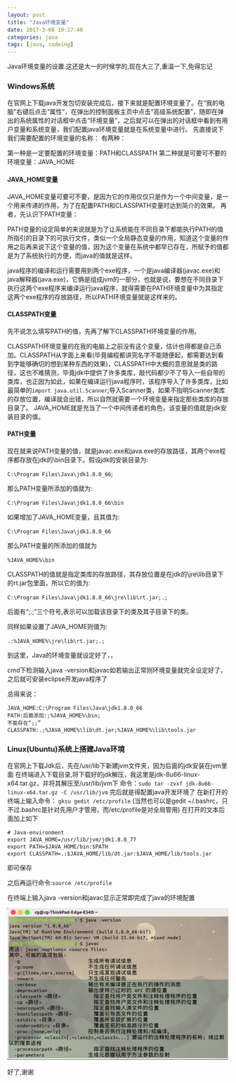 ```yaml
---
layout: post
title: "Java环境变量"
date: 2017-3-08 19:17:40
categories: java
tags: [java, codeing]
---
```


Java环境变量的设置.这还是大一的时候学的,现在大三了,重温一下,免得忘记

### Windows系统

在官网上下载java开发包切安装完成后，接下来就是配置环境变量了。在“我的电脑”右键后点击“属性”，在弹出的控制面板主页中点击“高级系统配置”，随即在弹出的系统属性的对话框中点击“环境变量”，之后就可以在弹出的对话框中看到有用户变量和系统变量，我们配置java环境变量就是在系统变量中进行。
先直接说下我们需要配置的环境变量的名称：
有两种：

第一种是一定要配置的环境变量：PATH和CLASSPATH
第二种就是可要可不要的环境变量：JAVA_HOME

<!-- more -->

#### JAVA_HOME变量

JAVA_HOME变量可要可不要，是因为它的作用仅仅只是作为一个中间变量，是一个用来传递的作用，为了在配置PATH和CLASSPATH变量时达到简介的效果。
再者，先认识下PATH变量：

PATH变量的设定简单的来说就是为了让系统能在不同目录下都能执行PATH的值所指引的目录下的可执行文件，类似一个全局静态变量的作用，知道这个变量的作用之后再来说下这个变量的值，因为这个变量在系统中都早已存在，所赋予的值都是为了系统执行的方便，而java的值就是这样。

java程序的编译和运行需要用到两个exe程序，一个是java编译器\(javac.exe\)和java解释器\(java.exe\)，它俩是组成jvm的一部分，也就是说，要想在不同目录下执行这两个exe程序来编译运行java程序，就得需要在PATH环境变量中为其指定这两个exe程序的存放路径，所以PATH环境变量就是这样来的。

#### CLASSPATH变量

先不说怎么填写PATH的值，先再了解下CLASSPATH环境变量的作用。

CLASSPATH环境变量的在我的电脑上之前没有这个变量，估计也得都是自己添加。CLASSPATH从字面上来看(毕竟编程都讲究名字不能随便起，都需要达到看到字能够确切的想到某种东西的效果)，CLASSPATH中大概的意思就是类的路径，这也不难猜测，毕竟jdk中提供了许多类库，敲代码都少不了导入一些自带的类库，也正因为如此，如果在编译运行java程序时，该程序导入了许多类库，比如最简单的`import java.util.Scanner`;导入Scanner类，如果不指明Scanner类库的存放位置，编译就会出错，所以自然就需要一个环境变量来指定那些类库的存放目录了。
JAVA_HOME就是充当了一个中间传递者的角色，该变量的值就是jdk安装目录的值。

#### PATH变量

现在就来说PATH变量的值，就是javac.exe和java.exe的存放路径，其两个exe程序都存放在jdk的\bin目录下。假设jdk的安装目录为:

`C:\Program Files\Java\jdk1.8.0_66`;

那么PATH变量所添加的值就为:

`C:\Program Files\Java\jdk1.8.0_66\bin`

如果增加了JAVA_HOME变量，且其值为:

`C:\Program Files\Java\jdk1.8.0_66`

那么PATH变量的所添加的值就为

`%JAVA_HOME%\bin`

CLASSPATH的值就是指定类库的存放路径，其存放位置是在jdk的\jre\lib目录下的rt.jar包里面，所以它的值为:

`C:\Program Files\Java\jdk1.8.0_66\jre\lib\rt.jar;.;`

后面有“;.;”三个符号,表示可以加载该目录下的类及其子目录下的类。

同样如果设置了JAVA_HOME则值为:

`.:%JAVA_HOME%\jre\lib\rt.jar;.;`

到这里，Java的环境变量就设定好了，，

cmd下检测输入java -version和javac如若输出正常则环境变量就完全设定好了，
之后就可安装eclipse开发java程序了

总得来说：

	JAVA_HOME:C:\Program Files\Java\jdk1.8.0_66
	PATH:后面添加:;%JAVA_HOME%\bin;
	不能存在“;;”
	CLASSPATH:.;%JAVA_HOME%\lib\dt.jar;%JAVA_HOME%\lib\tools.jar

### Linux(Ubuntu)系统上搭建Java环境

在官网上下载Jdk后，先在/usr/lib下新建jvm文件夹，因为后面的jdk安装在jvm里面
在终端进入下载目录,将下载好的jdk解压，我这里是jdk-8u66-linux-x64.tar.gz，并将其解压至/usr/lib/jvm下
命令：`sudo tar -zvxf jdk-8u66-linux-x64.tar.gz -C /usr/lib/jvm`
完后就是得配置java开发环境了
在新打开的终端上输入命令： `gksu gedit /etc/profile`  (当然也可以是gedit ~/.bashrc，只不过.bashrc是针对先用户才管用，而/etc/profile是对全局管用)
在打开的文本后面加上如下

	# Java-environment
	export JAVA_HOME=/usr/lib/jvm/jdk1.8.0_77 
	export PATH=$JAVA_HOME/bin:$PATH 
	export CLASSPATH=.:$JAVA_HOME/lib/dt.jar:$JAVA_HOME/lib/tools.jar 

即可保存

之后再运行命令:`source /etc/profile`

在终端上输入java -version和javac显示正常即完成了java的环境配置

![java-bookContorlSystem](/images/java/java-environmentVariable.png)

好了,谢谢
